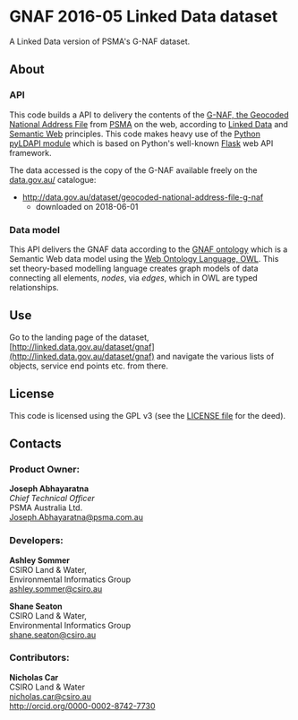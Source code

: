 # GNAF 2016-05 Linked Data dataset
A Linked Data version of PSMA's G-NAF dataset.


## About
### API
This code builds a API to delivery the contents of the [G-NAF, the Geocoded National Address File](https://www.psma.com.au/products/g-naf)
from [PSMA](https://www.psma.com.au/) on the web, according to [Linked Data](https://en.wikipedia.org/wiki/Linked_data)
and [Semantic Web](https://www.w3.org/standards/semanticweb/) principles. This code makes heavy use of the
[Python pyLDAPI module](https://pypi.org/project/pyldapi/) which is based on Python's well-known
[Flask](http://flask.pocoo.org/) web API framework.

The data accessed is the copy of the G-NAF available freely on the [data.gov.au/](http://data.gov.au/) catalogue:

* <http://data.gov.au/dataset/geocoded-national-address-file-g-naf>
    * downloaded on 2018-06-01

### Data model
This API delivers the GNAF data according to the [GNAF ontology](http://linked.data.gov.au/def/gnaf) which is a Semantic
Web data model using the [Web Ontology Language, OWL](https://www.w3.org/OWL/). This set theory-based modelling language
creates graph models of data connecting all elements, *nodes*, via *edges*, which in OWL are typed relationships.


## Use
Go to the landing page of the dataset, [http://linked.data.gov.au/dataset/gnaf](http://linked.data.gov.au/dataset/gnaf) and
navigate the various lists of objects, service end points etc. from there.


## License
This code is licensed using the GPL v3 (see the [LICENSE file](LICENSE) for the deed).


## Contacts
### Product Owner: 
**Joseph Abhayaratna**  
*Chief Technical Officer*  
PSMA Australia Ltd.  
<Joseph.Abhayaratna@psma.com.au>  

### Developers:
**Ashley Sommer**  
CSIRO Land & Water,   
Environmental Informatics Group    
<ashley.sommer@csiro.au>  

**Shane Seaton**  
CSIRO Land & Water,  
Environmental Informatics Group  
<shane.seaton@csiro.au>   

### Contributors:  
**Nicholas Car**  
CSIRO Land & Water  
<nicholas.car@csiro.au>  
<http://orcid.org/0000-0002-8742-7730>  

